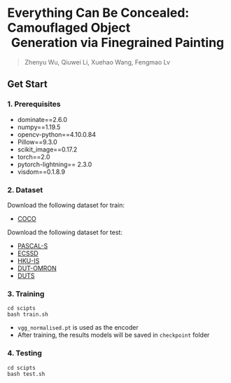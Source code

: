 # Everything Can Be Concealed: Camouflaged Object<br><div align="center">Generation via Finegrained Painting</div>
> Zhenyu Wu, Qiuwei Li, Xuehao Wang, Fengmao Lv
## Get Start

### 1. Prerequisites

- dominate==2.6.0
- numpy==1.19.5
- opencv-python==4.10.0.84 
- Pillow==9.3.0
- scikit_image==0.17.2
- torch==2.0
- pytorch-lightning== 2.3.0 
- visdom==0.1.8.9

### 2. Dataset

Download the following dataset for train:

- [COCO](https://cocodataset.org/#home)

Download the following dataset for test:

- [PASCAL-S](http://cbi.gatech.edu/salobj/)
- [ECSSD](https://www.cse.cuhk.edu.hk/leojia/projects/hsaliency/dataset.html)
- [HKU-IS](https://i.cs.hku.hk/~gbli/deep_saliency.html)
- [DUT-OMRON](http://saliencydetection.net/dut-omron/)
- [DUTS](http://saliencydetection.net/duts/)

### 3. Training

```
cd scipts
bash train.sh
```

- `vgg_normalised.pt` is used as the encoder 
- After training, the results models will be saved in `checkpoint` folder

### 4. Testing

```
cd scipts
bash test.sh
```




